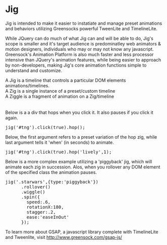 Jig
===

Jig is intended to make it easier to instatiate and manage preset animations and behaviors utilizing Greensocks powerful TweenLite and TimelineLite.

While JQuery can do much of what Jig can and will be able to do, Jig's scope is smaller and it's target audience is predominatley web animators & motion designers, individuals who may or may not know any javascript. Greensock's Animation Platform is also much faster and less processor intensive than JQuery's animation features, while being easier to approach by non-developers, making Jig's core animation functions simple to understand and customize.

A Jig is a timeline that controls a particular DOM elements animations/timelines.
<br/>
A Zig is a single instance of a preset/custom timeline
<br/>
A Ziggle is a fragment of animation on a Zig/timeline
<br/><br/><br/>
Below is a a div that hops when you click it. It also pauses if you click it again.
<pre>
jig('#tng').click(true).hop();
</pre>

Below, the first argument refers to a preset variation of the hop zig, while last argument tells it 'when' (in seconds) to animate.
<pre>
jig('#tng').click(true).hop('lively',1);
</pre>

Below is a more complex example utilizing a 'piggyback' jig, which will animate each zig in succession. Alos, when you rollover any DOM element of the specified class the animation pauses.
<pre>
jig('.starwars',{type:'piggyback'})
      .rollover()
      .wiggle()
      .spin({
        speed:.6,
        rotationX:180,
        stagger:.2,
        ease:'easeInOut'
      });
</pre>

To learn more about GSAP, a javascript library complete with TimelineLite and Tweenlite, visit http://www.greensock.com/gsap-js/

